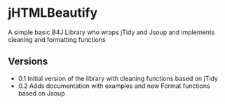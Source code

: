 # jHTMLBeautify
A simple basic B4J Library who wraps jTidy and Jsoup and implements cleaning and formatting functions

Versions
--------

* 0.1 Initial version of the library with cleaning functions based on jTidy
* 0.2 Adds documentation with examples and new Format functions based on Jsoup
